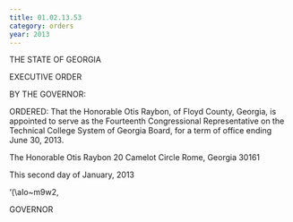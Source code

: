 ```yaml
---
title: 01.02.13.53
category: orders
year: 2013
---
```

   

THE STATE OF GEORGIA

EXECUTIVE ORDER

BY THE GOVERNOR:

ORDERED: That the Honorable Otis Raybon, of Floyd County, Georgia, is
appointed to serve as the Fourteenth Congressional Representative
on the Technical College System of Georgia Board, for a term of
office ending June 30, 2013.

The Honorable Otis Raybon
20 Camelot Circle
Rome, Georgia 30161

This second day of January, 2013

‘(\aIo~m9w2,

GOVERNOR

